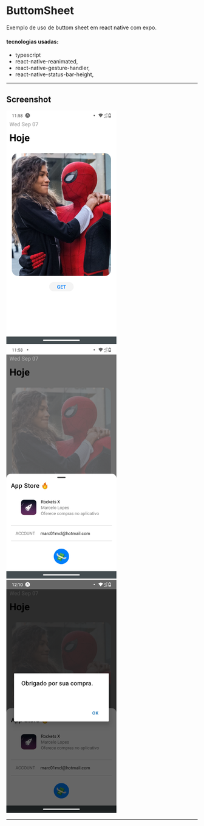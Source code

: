 # ButtomSheet

Exemplo de uso de buttom sheet em react native com expo.

#### tecnologias usadas:

- typescript
- react-native-reanimated,
- react-native-gesture-handler,
- react-native-status-bar-height,

---

## Screenshot

<div>
  <img src=".github/img1.png" style="width:290px"/>
  <img src=".github/img2.png" style="width:290px"/>
  <img src=".github/img3.png" style="width:290px"/>
</div>

---
